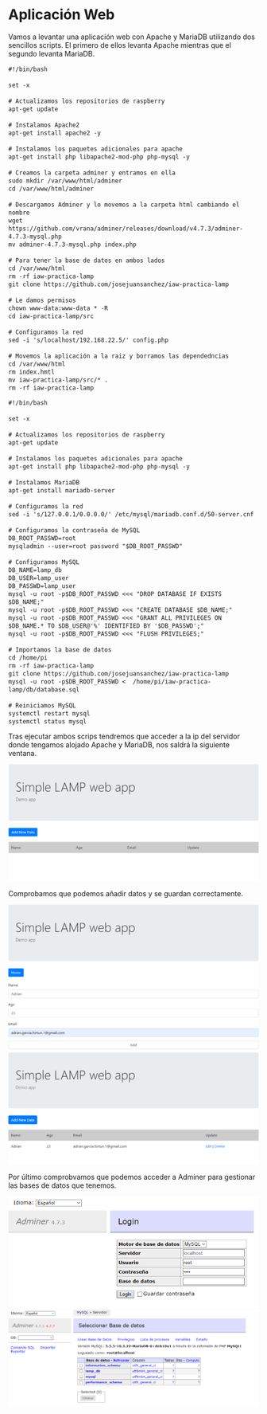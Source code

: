 # Aplicación Web

Vamos a levantar una aplicación web con Apache y MariaDB utilizando dos sencillos scripts. El primero de ellos levanta Apache mientras que el segundo levanta MariaDB.
```
#!/bin/bash

set -x

# Actualizamos los repositorios de raspberry
apt-get update

# Instalamos Apache2
apt-get install apache2 -y

# Instalamos los paquetes adicionales para apache 
apt-get install php libapache2-mod-php php-mysql -y 

# Creamos la carpeta adminer y entramos en ella
sudo mkdir /var/www/html/adminer
cd /var/www/html/adminer 

# Descargamos Adminer y lo movemos a la carpeta html cambiando el nombre
wget https://github.com/vrana/adminer/releases/download/v4.7.3/adminer-4.7.3-mysql.php
mv adminer-4.7.3-mysql.php index.php

# Para tener la base de datos en ambos lados
cd /var/www/html
rm -rf iaw-practica-lamp
git clone https://github.com/josejuansanchez/iaw-practica-lamp

# Le damos permisos
chown www-data:www-data * -R
cd iaw-practica-lamp/src

# Configuramos la red
sed -i 's/localhost/192.168.22.5/' config.php

# Movemos la aplicación a la raiz y borramos las dependedncias
cd /var/www/html
rm index.hmtl
mv iaw-practica-lamp/src/* .
rm -rf iaw-practica-lamp
```

```
#!/bin/bash

set -x

# Actualizamos los repositorios de raspberry
apt-get update

# Instalamos los paquetes adicionales para apache 
apt-get install php libapache2-mod-php php-mysql -y

# Instalamos MariaDB
apt-get install mariadb-server

# Configuramos la red
sed -i 's/127.0.0.1/0.0.0.0/' /etc/mysql/mariadb.conf.d/50-server.cnf 

# Configuramos la contraseña de MySQL
DB_ROOT_PASSWD=root
mysqladmin --user=root password "$DB_ROOT_PASSWD"

# Configuramos MySQL
DB_NAME=lamp_db
DB_USER=lamp_user
DB_PASSWD=lamp_user
mysql -u root -p$DB_ROOT_PASSWD <<< "DROP DATABASE IF EXISTS $DB_NAME;"
mysql -u root -p$DB_ROOT_PASSWD <<< "CREATE DATABASE $DB_NAME;"
mysql -u root -p$DB_ROOT_PASSWD <<< "GRANT ALL PRIVILEGES ON $DB_NAME.* TO $DB_USER@'%' IDENTIFIED BY '$DB_PASSWD';"
mysql -u root -p$DB_ROOT_PASSWD <<< "FLUSH PRIVILEGES;"

# Importamos la base de datos
cd /home/pi
rm -rf iaw-practica-lamp
git clone https://github.com/josejuansanchez/iaw-practica-lamp
mysql -u root -p$DB_ROOT_PASSWD <  /home/pi/iaw-practica-lamp/db/database.sql

# Reiniciamos MySQL
systemctl restart mysql
systemctl status mysql
```

Tras ejecutar ambos scrips tendremos que acceder a la ip del servidor donde tengamos alojado Apache y MariaDB, nos saldrá la siguiente ventana.

![Alt text](capturas/aplicacion/1.png?raw=true "IP-servidor")

Comprobamos que podemos añadir datos y se guardan correctamente.

![Alt text](capturas/aplicacion/2.png?raw=true "IP-servidor")
![Alt text](capturas/aplicacion/3.png?raw=true "IP-servidor")

Por último comprobvamos que podemos acceder a Adminer para gestionar las bases de datos que tenemos.

![Alt text](capturas/aplicacion/4.png?raw=true "IP-servidor")
![Alt text](capturas/aplicacion/5.png?raw=true "IP-servidor")